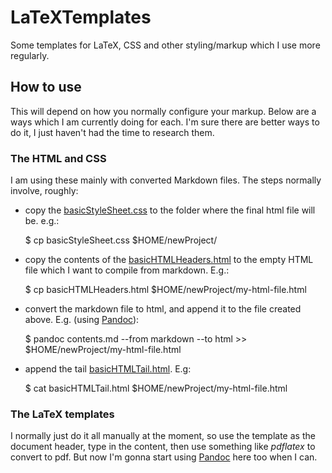 # LaTeXTemplates
Some templates for LaTeX, CSS and other styling/markup which I use more regularly.

## How to use

This will depend on how you normally configure your markup. Below are a ways
which I am currently doing for each. I'm sure there are better ways to do it, I
just haven't had the time to research them.

### The HTML and CSS

I am using these mainly with converted Markdown files. The steps normally
involve, roughly:

- copy the [basicStyleSheet.css](./basicStyleSheet.css) to the folder where the
  final html file will be. e.g.:

    $ cp basicStyleSheet.css $HOME/newProject/

- copy the contents of the [basicHTMLHeaders.html](./basicHTMLHeaders.html) to
  the empty HTML file which I want to compile from markdown. E.g.:

    $ cp basicHTMLHeaders.html $HOME/newProject/my-html-file.html
  
- convert the markdown file to html, and append it to the file created above.
  E.g. (using [Pandoc](http://pandoc.org/index.html)):

    $ pandoc contents.md --from markdown --to html >> $HOME/newProject/my-html-file.html

- append the tail [basicHTMLTail.html](./basicHTMLTail.html). E.g:

    $ cat basicHTMLTail.html $HOME/newProject/my-html-file.html

### The LaTeX templates

I normally just do it all manually at the moment, so use the template as the
document header, type in the content, then use something like _pdflatex_ to
convert to pdf. But now I'm gonna start using
[Pandoc](http://pandoc.org/index.html) here too when I can.
